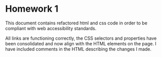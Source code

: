 # Homework 1

This document contains refactored html and css code in order to be compliant with web accessibility standards.

All links are functioning correctly, the CSS selectors and properties have been consolidated and now align with the HTML elements on the page.  I have included comments in the HTML describing the changes I made.  